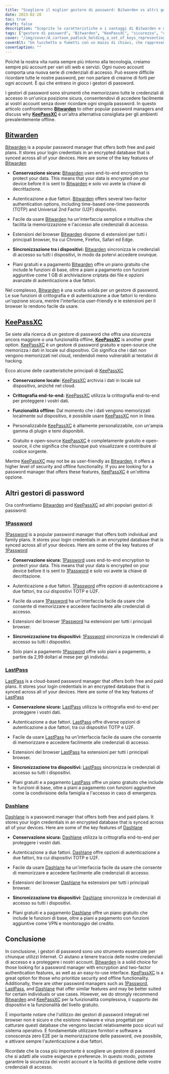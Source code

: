 ```yaml
---
title: "Scegliere il miglior gestore di password: Bitwarden vs altri gestori di password"
date: 2023-02-28
toc: true
draft: false
description: "Scoprite le caratteristiche e i vantaggi di Bitwarden e di altri popolari gestori di password per scegliere il migliore per le vostre esigenze di sicurezza e funzionalità."
tags: ["gestore di password", "Bitwarden", "KeePassXC", "sicurezza", "crittografia", "autenticazione a due fattori", "sicurezza online", "protezione dei dati", "archiviazione basata su cloud", "funzionalità offline", "interfaccia facile da usare", "estensioni del browser", "piano gratuito", "piano a pagamento", "1Password", "LastPass", "Dashlane", "sicurezza in Internet", "online privacy", "sicurezza digitale"]
cover: "/img/cover/A_cartoon_padlock_holding_a_set_of_keys_representing_password_managers.png"
coverAlt: "Un lucchetto a fumetti con un mazzo di chiavi, che rappresenta la gestione e la sicurezza delle password"
coverCaption: ""
---
```


Poiché la nostra vita ruota sempre più intorno alla tecnologia, creiamo sempre più account per vari siti web e servizi. Ogni nuovo account comporta una nuova serie di credenziali di accesso. Può essere difficile ricordare tutte le nostre password, per non parlare di crearne di forti per ogni account. È qui che entrano in gioco i gestori di password.

I gestori di password sono strumenti che memorizzano tutte le credenziali di accesso in un'unica posizione sicura, consentendovi di accedere facilmente ai vostri account senza dover ricordare ogni singola password. In questo articolo confronteremo [**Bitwarden**](https://bitwarden.com/) to other popular password managers and discuss why [**KeePassXC**](https://keepassxc.org/) è un'altra alternativa consigliata per gli ambienti prevalentemente offline.

## [Bitwarden](https://bitwarden.com/)

[Bitwarden](https://bitwarden.com/) is a popular password manager that offers both free and paid plans. It stores your login credentials in an encrypted database that is synced across all of your devices. Here are some of the key features of [Bitwarden](https://bitwarden.com/)

- **Conservazione sicura:** [Bitwarden](https://bitwarden.com/) uses end-to-end encryption to protect your data. This means that your data is encrypted on your device before it is sent to [Bitwarden](https://bitwarden.com/) e solo voi avete la chiave di decrittazione.

- Autenticazione a due fattori. [Bitwarden](https://bitwarden.com/) offers several two-factor authentication options, including time-based one-time passwords (TOTP) and Universal 2nd Factor (U2F) dispositivi.

- Facile da usare [Bitwarden](https://bitwarden.com/) ha un'interfaccia semplice e intuitiva che facilita la memorizzazione e l'accesso alle credenziali di accesso.

- Estensioni del browser [Bitwarden](https://bitwarden.com/) dispone di estensioni per tutti i principali browser, tra cui Chrome, Firefox, Safari ed Edge.

- **Sincronizzazione tra i dispositivi:** [Bitwarden](https://bitwarden.com/) sincronizza le credenziali di accesso su tutti i dispositivi, in modo da potervi accedere ovunque.

- Piani gratuiti e a pagamento [Bitwarden](https://bitwarden.com/) offre un piano gratuito che include le funzioni di base, oltre a piani a pagamento con funzioni aggiuntive come 1 GB di archiviazione criptata dei file e opzioni avanzate di autenticazione a due fattori.

Nel complesso, [Bitwarden](https://bitwarden.com/) è una scelta solida per un gestore di password. Le sue funzioni di crittografia e di autenticazione a due fattori lo rendono un'opzione sicura, mentre l'interfaccia user-friendly e le estensioni per il browser lo rendono facile da usare.

## [KeePassXC](https://keepassxc.org/)

Se siete alla ricerca di un gestore di password che offra una sicurezza ancora maggiore o una funzionalità offline, **[KeePassXC](https://keepassxc.org/)** is another great option. [KeePassXC](https://keepassxc.org/) è un gestore di password gratuito e open-source che memorizza i dati in locale sul dispositivo. Ciò significa che i dati non vengono memorizzati nel cloud, rendendoli meno vulnerabili ai tentativi di hacking.

Ecco alcune delle caratteristiche principali di [KeePassXC](https://keepassxc.org/)

- **Conservazione locale:** [KeePassXC](https://keepassxc.org/) archivia i dati in locale sul dispositivo, anziché nel cloud.

- **Crittografia end-to-end:** [KeePassXC](https://keepassxc.org/) utilizza la crittografia end-to-end per proteggere i vostri dati.

- **Funzionalità offline:** Dal momento che i dati vengono memorizzati localmente sul dispositivo, è possibile usare [KeePassXC](https://keepassxc.org/) non in linea.

- Personalizzabile [KeePassXC](https://keepassxc.org/) è altamente personalizzabile, con un'ampia gamma di plugin e temi disponibili.

- Gratuito e open-source [KeePassXC](https://keepassxc.org/) è completamente gratuito e open-source, il che significa che chiunque può visualizzare e contribuire al codice sorgente.

Mentre [KeePassXC](https://keepassxc.org/) may not be as user-friendly as [Bitwarden](https://bitwarden.com/), it offers a higher level of security and offline functionality. If you are looking for a password manager that offers these features, [KeePassXC](https://keepassxc.org/) è un'ottima opzione.

## Altri gestori di password

Ora confrontiamo [Bitwarden](https://bitwarden.com/) and [KeePassXC](https://keepassxc.org/) ad altri popolari gestori di password:

### [1Password](https://1password.com/)

[1Password](https://1password.com/) is a popular password manager that offers both individual and family plans. It stores your login credentials in an encrypted database that is synced across all of your devices. Here are some of the key features of [1Password](https://1password.com/)

- **Conservazione sicura:** [1Password](https://1password.com/) uses end-to-end encryption to protect your data. This means that your data is encrypted on your device before it is sent to [1Password](https://1password.com/) e solo voi avete la chiave di decrittazione.

- Autenticazione a due fattori. [1Password](https://1password.com/) offre opzioni di autenticazione a due fattori, tra cui dispositivi TOTP e U2F.

- Facile da usare [1Password](https://1password.com/) ha un'interfaccia facile da usare che consente di memorizzare e accedere facilmente alle credenziali di accesso.

- Estensioni del browser [1Password](https://1password.com/) ha estensioni per tutti i principali browser.

- **Sincronizzazione tra dispositivi:** [1Password](https://1password.com/) sincronizza le credenziali di accesso su tutti i dispositivi.

- Solo piani a pagamento [1Password](https://1password.com/) offre solo piani a pagamento, a partire da 2,99 dollari al mese per gli individui.

### [LastPass](https://www.lastpass.com/)

[LastPass](https://www.lastpass.com/) is a cloud-based password manager that offers both free and paid plans. It stores your login credentials in an encrypted database that is synced across all of your devices. Here are some of the key features of [LastPass](https://www.lastpass.com/)

- **Conservazione sicura:** [LastPass](https://www.lastpass.com/) utilizza la crittografia end-to-end per proteggere i vostri dati.

- Autenticazione a due fattori. [LastPass](https://www.lastpass.com/) offre diverse opzioni di autenticazione a due fattori, tra cui dispositivi TOTP e U2F.

- Facile da usare [LastPass](https://www.lastpass.com/) ha un'interfaccia facile da usare che consente di memorizzare e accedere facilmente alle credenziali di accesso.

- Estensioni del browser [LastPass](https://www.lastpass.com/) ha estensioni per tutti i principali browser.

- **Sincronizzazione tra dispositivi:** [LastPass](https://www.lastpass.com/) sincronizza le credenziali di accesso su tutti i dispositivi.

- Piani gratuiti e a pagamento [LastPass](https://www.lastpass.com/) offre un piano gratuito che include le funzioni di base, oltre a piani a pagamento con funzioni aggiuntive come la condivisione della famiglia e l'accesso in caso di emergenza.

### [Dashlane](https://www.dashlane.com/)

[Dashlane](https://www.dashlane.com/) is a password manager that offers both free and paid plans. It stores your login credentials in an encrypted database that is synced across all of your devices. Here are some of the key features of [Dashlane](https://www.dashlane.com/)

- **Conservazione sicura:** [Dashlane](https://www.dashlane.com/) utilizza la crittografia end-to-end per proteggere i vostri dati.

- Autenticazione a due fattori. [Dashlane](https://www.dashlane.com/) offre opzioni di autenticazione a due fattori, tra cui dispositivi TOTP e U2F.

- Facile da usare [Dashlane](https://www.dashlane.com/) ha un'interfaccia facile da usare che consente di memorizzare e accedere facilmente alle credenziali di accesso.

- Estensioni del browser [Dashlane](https://www.dashlane.com/) ha estensioni per tutti i principali browser.

- **Sincronizzazione tra dispositivi:** [Dashlane](https://www.dashlane.com/) sincronizza le credenziali di accesso su tutti i dispositivi.

- Piani gratuiti e a pagamento [Dashlane](https://www.dashlane.com/) offre un piano gratuito che include le funzioni di base, oltre a piani a pagamento con funzioni aggiuntive come VPN e monitoraggio del credito.

## Conclusione

In conclusione, i gestori di password sono uno strumento essenziale per chiunque utilizzi Internet. Ci aiutano a tenere traccia delle nostre credenziali di accesso e a proteggere i nostri account. [Bitwarden](https://bitwarden.com/) is a solid choice for those looking for a password manager with encryption and two-factor authentication features, as well as an easy-to-use interface. [KeePassXC](https://keepassxc.org/) is a great option for those who prioritize security and offline functionality. Additionally, there are other password managers such as [1Password](https://1password.com/), [LastPass](https://www.lastpass.com/), and [Dashlane](https://www.dashlane.com/) that offer similar features and may be better suited for certain individuals or use cases. However, we do strongly recommend [Bitwarden](https://bitwarden.com/) and [KeePassXC](https://keepassxc.org/) per la funzionalità complessiva, il supporto dei dispositivi e la funzionalità del livello gratuito.

È importante notare che l'utilizzo dei gestori di password integrati nel browser non è sicuro e che esistono malware e virus progettati per catturare questi database che vengono lasciati relativamente poco sicuri sul sistema operativo. È fondamentale utilizzare fornitori e software a conoscenza zero E2E per la memorizzazione delle password, ove possibile, e attivare sempre l'autenticazione a due fattori.

Ricordate che la cosa più importante è scegliere un gestore di password che si adatti alle vostre esigenze e preferenze. In questo modo, potrete garantire la sicurezza dei vostri account e la facilità di gestione delle vostre credenziali di accesso.
